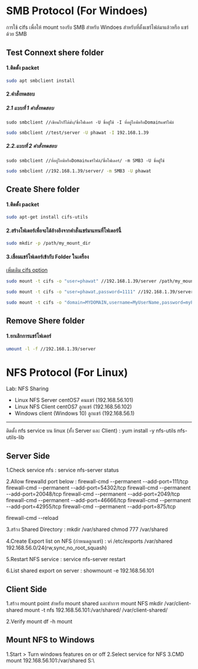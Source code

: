 # SMB Protocol (For Windoes)
การใช้ cifs เพื่อให้ mount รองรับ SMB สำหรับ Windoes สำหรับที่ตั้งแชร์ไฟล์มาแล้วหรือ แชร์ด้วย SMB
## Test Connext shere folder 
#### 1.ติดตั้ง packet
```sh
sudo apt smbclient install
```
#### 2.คำสั่งทดสอบ
##### 2.1 แบบที่ 1 คำสั่งทดสอบ <br>
`sudo smbclient //เขียนไรก็ได้มั่ง/ชื่อโฟเดอร์ -U ชื่อผูัใช้ -I ที่อยู่ไอพีหรือDomainแชร์ไฟล์`
```sh
sudo smbclient //test/server -U phawat -I 192.168.1.39
```
##### 2.2.แบบที่ 2 คำสั่งทดสอบ <br>
`sudo smbclient //ที่อยู่ไอพีหรือDomainแชร์ไฟล์/ชื่อโฟเดอร์/ -m SMB3 -U ชื่อผูัใช้`
```sh
sudo smbclient //192.168.1.39/server/ -m SMB3 -U phawat
```
## Create Shere folder 
#### 1.ติดตั้ง packet
```sh
sudo apt-get install cifs-utils
```
#### 2.สร้างโฟเดอร์เพื่อจะได้อ้างอิงจากคำสั่งแชร์มาแทนที่โฟเดอร์นี้
```sh
sudo mkdir -p /path/my_mount_dir
```
#### 3.เชื่อมแชร์โฟเดอร์เข้ากับ Folder ในเครื่อง
[เพิ่มเติม cifs option](https://www.samba.org/~ab/output/htmldocs/manpages-3/mount.cifs.8.html)
```sh
sudo mount -t cifs -o "user=phawat" //192.168.1.39/server /path/my_mount_dir
```
```sh
sudo mount -t cifs -o "user=phawat,password=1111" //192.168.1.39/server /path/my_mount_dir
```
```sh
sudo mount -t cifs -o "domain=MYDOMAIN,username=MyUserName,password=myPas$werd,sec=ntlm,vers=3.0" //(your windows host ip)/(your remote share name) /mnt/my_mount_dir
```
####
## Remove Shere folder 
#### 1.ยกเลิกการแชร์โฟเดอร์
```sh
umount -l -f //192.168.1.39/server
```



# NFS Protocol (For Linux)
﻿Lab: NFS Sharing
- Linux NFS Server centOS7 คนแชร์ (192.168.56.101)
- Linux NFS Client centOS7 ลูกแชร์ (192.168.56.102)
- Windows client (Windows 10) ลูกแชร์ (192.168.56.1)
----------------------------------------------------
ติดตั้ง nfs service บน linux (ทั้ง Server และ Client) :
yum install -y nfs-utils nfs-utils-lib

Server Side
-----------
1.Check service nfs :
service nfs-server status

2.Allow firewalld port below :
firewall-cmd --permanent --add-port=111/tcp
firewall-cmd --permanent --add-port=54302/tcp
firewall-cmd --permanent --add-port=20048/tcp
firewall-cmd --permanent --add-port=2049/tcp
firewall-cmd --permanent --add-port=46666/tcp
firewall-cmd --permanent --add-port=42955/tcp
firewall-cmd --permanent --add-port=875/tcp

firewall-cmd --reload

3.สร้าง Shared Directory :
mkdir /var/shared
chmod 777 /var/shared

4.Create Export list on NFS (กำหนดลูกแชร์) :
vi /etc/exports
/var/shared	192.168.56.0/24(rw,sync,no_root_squash)

5.Restart NFS service :
service nfs-server restart

6.List shared export on server :
showmount -e 192.168.56.101

Client Side
-----------
1.สร้าง mount point สำหรับ mount shared และทำการ mount NFS
mkdir /var/client-shared
mount -t nfs 192.168.56.101:/var/shared/ /var/client-shared/

2.Verify mount 
df -h
mount

Mount NFS to Windows
--------------------
1.Start > Turn windows features on or off
2.Select service for NFS
3.CMD
mount 192.168.56.101:/var/shared S:\